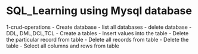 # SQL_Learning using Mysql database

1-crud-operations
     - Create database
     - list all databases 
     - delete database
     - DDL, DML,DCL,TCL
    -  Create a tables
    -  Insert values into the table
    -  Delete the particular record from table
    -  Delete all records from table
    -  Delete the table
    -  Select all columns and rows from table

